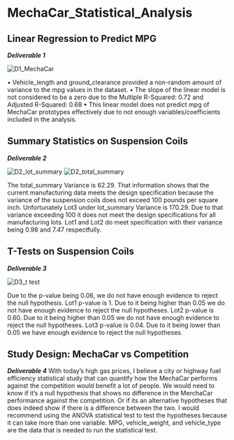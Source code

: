 # MechaCar_Statistical_Analysis

## Linear Regression to Predict MPG
***Deliverable 1***

![D1_MechaCar](https://user-images.githubusercontent.com/92958939/161637701-5711626d-8abb-453b-95e0-35cc6f3f0b59.png)

•	Vehicle_length and ground_clearance provided a non-random amount of variance to the mpg values in the dataset.
•	The slope of the linear model is not considered to be a zero due to the Multiple R-Squared: 0.72 and Adjusted R-Squared: 0.68
•	This linear model does not predict mpg of MechaCar prototypes effectively due to not enough variables/coefficients included in the analysis. 


## Summary Statistics on Suspension Coils
***Deliverable 2***

![D2_lot_summary](https://user-images.githubusercontent.com/92958939/161637755-8585b492-dc78-4d5f-9e0a-555768f5e3f6.png)
![D2_total_summary](https://user-images.githubusercontent.com/92958939/161637765-7d5f9685-ff61-491c-b705-8b36dba4a8c6.png)

The total_summary Variance is 62.29. That information shows that the current manufacturing data meets the design specification because the variance of the suspension coils does not exceed 100 pounds per square inch. Unfortunately Lot3 under lot_summary Variance is 170.29. Due to that variance exceeding 100 it does not meet the design specifications for all manufacturing lots. Lot1 and Lot2 do meet specification with their variance being 0.98 and 7.47 respectfully. 


## T-Tests on Suspension Coils
***Deliverable 3***

![D3_t test](https://user-images.githubusercontent.com/92958939/161637806-9027a09e-244f-4108-a2a4-81026f4e1455.png)

Due to the p-value being 0.06, we do not have enough evidence to reject the null hypothesis.
Lot1 p-value is 1. Due to it being higher than 0.05 we do not have enough evidence to reject the null hypotheses.
Lot2 p-value is 0.60. Due to it being higher than 0.05 we do not have enough evidence to reject the null hypotheses.
Lot3 p-value is 0.04. Due to it being lower than 0.05 we have enough evidence to reject the null hypotheses.


## Study Design: MechaCar vs Competition
***Deliverable 4***
With today’s high gas prices, I believe a city or highway fuel efficiency statistical study that can quantify how the MechaCar performs against the competition would benefit a lot of people. 
We would need to know if it’s a null hypothesis that shows no difference in the MerchaCar performance against the competition. Or if its an alternative hypotheses that does indeed show if there is a difference between the two.
I would recommend using the ANOVA statistical test to test the hypotheses because it can take more than one variable.
MPG, vehicle_weight, and vehicle_type are the data that is needed to run the statistical test.
